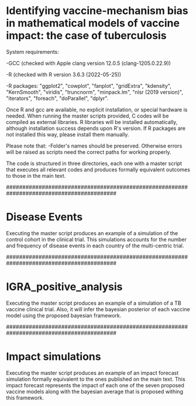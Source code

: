 # Identifying vaccine-mechanism bias in mathematical models of vaccine impact: the case of tuberculosis

System requirements:

-GCC (checked with Apple clang version 12.0.5 (clang-1205.0.22.9))

-R (checked with R version 3.6.3 (2022-05-25))

-R packages: "ggplot2", "cowplot", "fanplot", "gridExtra", "kdensity", "KernSmooth", "viridis", "truncnorm", "minpack.lm", "nlsr (2019 version)", "iterators", "foreach", "doParallel", "dplyr".

Once R and gcc are available, no explicit installation, or special hardware is needed. When running the master scripts provided, C codes will be compiled as external libraries. R libraries will be installed automatically, although installation success depends upon R's version. If R packages are not installed this way, please install them manually.

Please note that:
-Folder's names should be preserved. Otherwise errors will be raised as scripts need the correct paths for working properly.

The code is structured in three directories, each one with a master script that executes all relevant codes and produces formally equivalent outcomes to those in the main text.

##########################################################################################
# Disease Events

Executing the master script produces an example of a simulation of the control cohort in the clinical trial. This simulations accounts for the number and frequency of disease events in each country of the multi-centric trial.

##########################################################################################
# IGRA_positive_analysis

Executing the master script produces an example of a simulation of a TB vaccine clinical trial. Also, it will infer the bayesian posterior of each vaccine model using the proposed bayesian framework.

##########################################################################################
# Impact simulations

Executing the master script produces an example of an impact forecast simulation formally equivalent to the ones published on the main text. This impact forecast represents the impact of each one of the seven proposed vaccine models along with the bayesian average that is proposed withing this framework.

